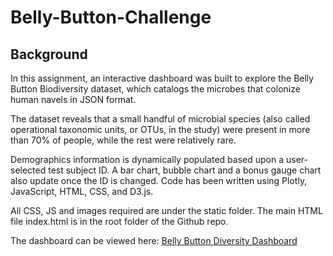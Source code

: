 # Belly-Button-Challenge

## **Background**

In this assignment, an interactive dashboard was built to explore the Belly Button Biodiversity dataset, which catalogs the microbes that colonize human navels in JSON format.

The dataset reveals that a small handful of microbial species (also called operational taxonomic units, or OTUs, in the study) were present in more than 70% of people, while the rest were relatively rare.

Demographics information is dynamically populated based upon a user-selected test subject ID. A bar chart, bubble chart and a bonus gauge chart also update once the ID is changed. Code has been written using Plotly, JavaScript, HTML, CSS, and D3.js.

All CSS, JS and images required are under the static folder. The main HTML file index.html is in the root folder of the Github repo.

The dashboard can be viewed here: [Belly Button Diversity Dashboard](http://127.0.0.1:5500/index.html)

